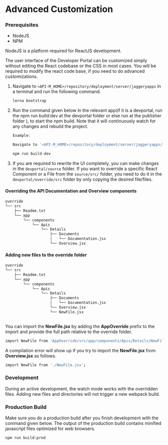 # Advanced Customization

### Prerequisites

- NodeJS
- NPM

NodeJS is a platform required for ReactJS development. 

The user interface of the Developer Portal can be customized simply without editing the React codebase or  the CSS in most cases. You will be required to modify the react code base, if you need to do advanced customizations.

1. Navigate to `<API-M_HOME>/repository/deployment/server/jaggeryapps`  in a terminal and run the following command.
    ```js
    lerna bootstrap
    ```
2. Run the command given below in the relevant app(if it is a devportal, run the npm run build:dev at the devportal folder or else run at the publisher folder ), to start the npm build. Note that it will continuously watch for any changes and rebuild the project.
    ```js
    Example:
    
    Navigate to '<API-M_HOME>/repository/deployment/server/jaggeryapps/devportal'

    npm run build:dev
    ```
3. If you are required to rewrite the UI completely, you can make changes in the `devportal/source` folder. If you want to override a specific React Component or a File from the `source/src/` folder, you need to do it in the `devportal/override/src` folder by only copying the desired file/files.

#### Overriding the API Documentation and Overview components
```sh
override
└── src
    ├── Readme.txt
    └── app
        └── components
            └── Apis
                └── Details
                    ├── Documents
                    │   └── Documentation.jsx
                    └── Overview.jsx
```

#### Adding new files to the override folder
```sh
override
└── src
    ├── Readme.txt
    └── app
        └── components
            └── Apis
                └── Details
                    ├── Documents
                    │   └── Documentation.jsx
                    └── Overview.jsx
                    └── NewFile.jsx
                    
```
You can import the **NewFile.jsx** by adding the **AppOverride** prefix to the import and provide the full path relative to the override folder.
```sh
import NewFile from 'AppOverride/src/app/components/Apis/Details/NewFile.jsx';
```

A compilation error will show up if you try to import the **NewFile.jsx** from **Overview.jsx** as follows.
```sh
import NewFile from './NewFile.jsx';
```

### Development

During an active development, the watch mode works with the overridden files. Adding new files and directories will not trigger a new webpack build.

### Production Build

Make sure you do a production build after you finish development with the command given below. The output of the production build contains minified javascript files optimized for web browsers.

```
npm run build:prod
```
